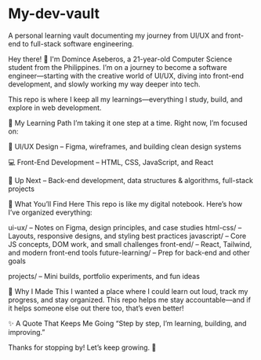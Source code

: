 # My-dev-vault
A personal learning vault documenting my journey from UI/UX and front-end to full-stack software engineering.


Hey there! 👋
I'm Domince Aseberos, a 21-year-old Computer Science student from the Philippines. I’m on a journey to become a software engineer—starting with the creative world of UI/UX, diving into front-end development, and slowly working my way deeper into tech.

This repo is where I keep all my learnings—everything I study, build, and explore in web development.

🚀 My Learning Path
I’m taking it one step at a time. Right now, I’m focused on:

🎨 UI/UX Design – Figma, wireframes, and building clean design systems

💻 Front-End Development – HTML, CSS, JavaScript, and React

🧠 Up Next – Back-end development, data structures & algorithms, full-stack projects

📁 What You’ll Find Here
This repo is like my digital notebook. Here’s how I’ve organized everything:

ui-ux/ – Notes on Figma, design principles, and case studies
html-css/ – Layouts, responsive designs, and styling best practices
javascript/ – Core JS concepts, DOM work, and small challenges
front-end/ – React, Tailwind, and modern front-end tools
future-learning/ – Prep for back-end and other goals

projects/ – Mini builds, portfolio experiments, and fun ideas

🧭 Why I Made This
I wanted a place where I could learn out loud, track my progress, and stay organized.
This repo helps me stay accountable—and if it helps someone else out there too, that’s even better!

✨ A Quote That Keeps Me Going
“Step by step, I’m learning, building, and improving.”

Thanks for stopping by! Let’s keep growing. 🌱

